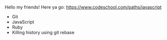 Hello my friends!
Here ya go: https://www.codeschool.com/paths/javascript

* Git
* JavaScript
* Ruby
* Killing history using git rebase
